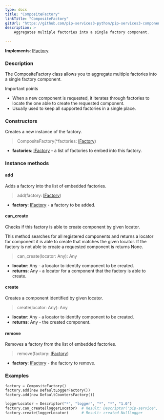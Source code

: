 ```yaml
---
type: docs
title: "CompositeFactory"
linkTitle: "CompositeFactory"
gitUrl: "https://github.com/pip-services3-python/pip-services3-components-python"
description: >
    Aggregates multiple factories into a single factory component.
   
---
```


**Implements**: [IFactory](../ifactory)

### Description

The CompositeFactory class allows you to aggregate multiple factories into a single factory component.

Important points

- When a new component is requested, it iterates through factories to locate the one able to create the requested component.
- Usually used to keep all supported factories in a single place.

### Constructors
Creates a new instance of the factory.

> CompositeFactory(*factories: [IFactory](../ifactory))

- **factories**: [IFactory](../ifactory) - a list of factories to embed into this factory.


### Instance methods

#### add
Adds a factory into the list of embedded factories.

> add(factory: [IFactory](../ifactory))

- **factory**: [IFactory](../ifactory) - a factory to be added.


#### can_create
Checks if this factory is able to create component by given locator.

This method searches for all registered components and returns
a locator for component it is able to create that matches the given locator.
If the factory is not able to create a requested component is returns None.

> can_create(locator: Any): Any

- **locator**: Any - a locator to identify component to be created.
- **returns**: Any - a locator for a component that the factory is able to create.


#### create
Creates a component identified by given locator.

> create(locator: Any): Any

- **locator**: Any - a locator to identify component to be created.
- **returns**: Any - the created component.


#### remove
Removes a factory from the list of embedded factories.

>  remove(factory: [IFactory](../ifactory))

- **factory**: [IFactory](../ifactory) - the factory to remove.

### Examples

```python
factory = CompositeFactory()
factory.add(new DefaultLoggerFactory())
factory.add(new DefaultCountersFactory())

loggerLocator = Descriptor("*", "logger", "*", "*", "1.0")
factory.can_create(loggerLocator)  # Result: Descriptor("pip-service", "logger", "None", "default", "1.0")
factory.create(loggerLocator)      # Result: created NullLogger
```
